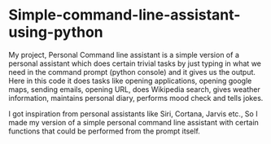 # Simple-command-line-assistant-using-python

My project, Personal Command line assistant is a simple version of a personal assistant which does certain trivial tasks by just typing in what we need in the command prompt (python console) and it gives us the output. Here in this code it does tasks like opening applications, opening google maps, sending emails, opening URL, does Wikipedia search, gives weather information, maintains personal diary, performs mood check and tells jokes. 

I got inspiration from personal assistants like Siri, Cortana, Jarvis etc., So I made my version of a simple personal command line assistant with certain functions that could be performed from the prompt itself. 
